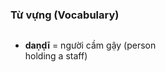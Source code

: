 ### Từ vựng (Vocabulary)

<div style="column-count:2;">
    <ul>
        <li><strong>daṇḍī</strong> = người cầm gậy (person holding a staff)</li>
    </ul>
</div>